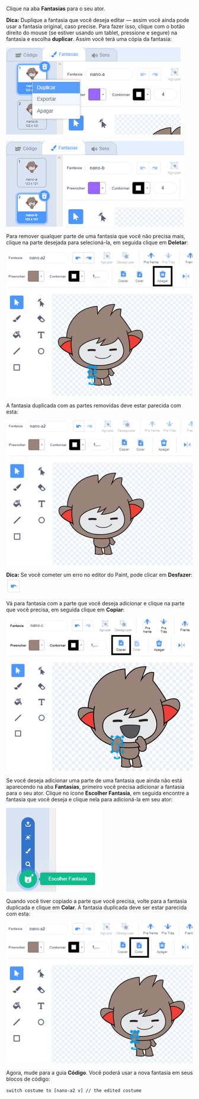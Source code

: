 Clique na aba **Fantasias** para o seu ator.

**Dica:** Duplique a fantasia que você deseja editar — assim você ainda pode usar a fantasia original, caso precise. Para fazer isso, clique com o botão direito do mouse (se estiver usando um tablet, pressione e segure) na fantasia e escolha **duplicar**. Assim você terá uma cópia da fantasia:

![Opção 'duplicar' destacada no menu.](images/nano-duplicate-costume.png)

![A fantasia duplicada está localizada logo abaixo da fantasia original na aba Fantasias.](images/nano-a2-costume.png)

Para remover qualquer parte de uma fantasia que você não precisa mais, clique na parte desejada para selecioná-la, em seguida clique em **Deletar**:

![Fantasia nano-a2 com um braço selecionado.](images/nano-arm-selected.png)

A fantasia duplicada com as partes removidas deve estar parecida com esta:

![Fantasia nano-a2 com o braço deletado.](images/nano-arm-deleted.png)

**Dica:** Se você cometer um erro no editor do Paint, pode clicar em **Desfazer**: ![O ícone 'Desfazer'.](images/nano-undo.png)

Vá para fantasia com a parte que você deseja adicionar e clique na parte que você precisa, em seguida clique em **Copiar**:

![Fantasia nano-c com um braço selecionado.](images/nano-c-arm-selected.png)

Se você deseja adicionar uma parte de uma fantasia que ainda não está aparecendo na aba **Fantasias**, primeiro você precisa adicionar a fantasia para o seu ator. Clique no ícone **Escolher Fantasia**, em seguida encontre a fantasia que você deseja e clique nela para adicioná-la em seu ator:

![Ícone 'Escolher Fantasia' destacado.](images/choose-a-costume.png)

Quando você tiver copiado a parte que você precisa, volte para a fantasia duplicada e clique em **Colar**. A fantasia duplicada deve ser estar parecida com esta:

![Fantasia nano-a2 com o braço da fantasia nano-c.](images/nano-a2-new-arm.png)

Agora, mude para a guia **Código**. Você poderá usar a nova fantasia em seus blocos de código:

```blocks3
switch costume to [nano-a2 v] // the edited costume
```
